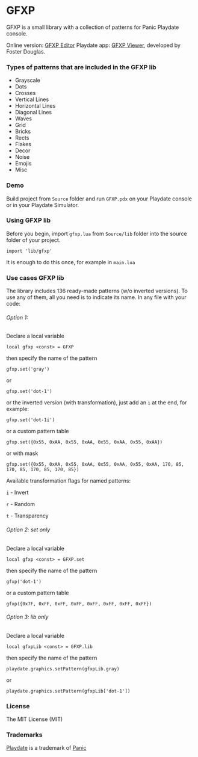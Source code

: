 # GFXP

GFXP is a small library with a collection of patterns for Panic Playdate console.

Online version: [GFXP Editor](https://dev.playdate.store/tools/gfxp/)
Playdate app: [GFXP Viewer](https://playdate.store/app/1008/playdate-dither-viewer/), developed by Foster Douglas.

### Types of patterns that are included in the GFXP lib

- Grayscale
- Dots
- Crosses
- Vertical Lines
- Horizontal Lines
- Diagonal Lines
- Waves
- Grid
- Bricks
- Rects
- Flakes
- Decor
- Noise
- Emojis
- Misc


### Demo

Build project from `Source` folder and run `GFXP.pdx` on your Playdate console or in your Playdate Simulator.


### Using GFXP lib

Before you begin, import `gfxp.lua` from `Source/lib` folder into the source folder of your project.

```
import 'lib/gfxp'
```

It is enough to do this once, for example in `main.lua`


### Use cases GFXP lib

The library includes 136 ready-made patterns (w/o inverted versions). To use any of them, all you need is to indicate its name.
In any file with your code:

###### Option 1:
Declare a local variable
```
local gfxp <const> = GFXP
```
then specify the name of the pattern
```
gfxp.set('gray')
```
or
```
gfxp.set('dot-1')
```
or the inverted version (with transformation), just add an `i` at the end, for example:
```
gfxp.set('dot-1i')
```
or a custom pattern table
```
gfxp.set({0x55, 0xAA, 0x55, 0xAA, 0x55, 0xAA, 0x55, 0xAA})
```
or with mask
```
gfxp.set({0x55, 0xAA, 0x55, 0xAA, 0x55, 0xAA, 0x55, 0xAA, 170, 85, 170, 85, 170, 85, 170, 85})
```


Available transformation flags for named patterns:

`i` - Invert

`r` - Random

`t` - Transparency

###### Option 2: set only
Declare a local variable
```
local gfxp <const> = GFXP.set
```
then specify the name of the pattern
```
gfxp('dot-1')
```
or a custom pattern table
```
gfxp({0x7F, 0xFF, 0xFF, 0xFF, 0xFF, 0xFF, 0xFF, 0xFF})
```

###### Option 3: lib only
Declare a local variable
```
local gfxpLib <const> = GFXP.lib
```
then specify the name of the pattern
```
playdate.graphics.setPattern(gfxpLib.gray)
```
or
```
playdate.graphics.setPattern(gfxpLib['dot-1'])
```


### License

The MIT License (MIT)

### Trademarks

[Playdate](https://play.date/) is a trademark of [Panic](https://panic.com/)
